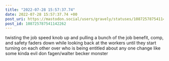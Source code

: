 ```yaml
---
title: "2022-07-28 15:57:37.74"
date: 2022-07-28 15:57:37.74 +00
post_uri: https://mastodon.social/users/gravely/statuses/108725787541142262
post_id: 108725787541142262
---
```

twisting the job speed knob up and pulling a bunch of the job benefit, comp, and safety faders down while looking back at the workers until they start turning on each other over who is being entitled about any one change like some kinda evil don fagen/walter becker monster


